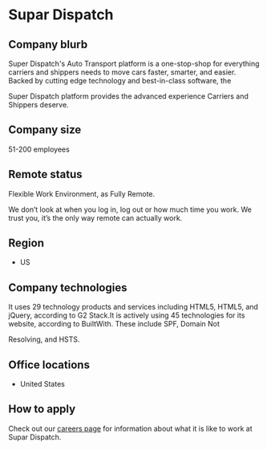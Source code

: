 # Supar Dispatch

## Company blurb

Super Dispatch's Auto Transport platform is a one-stop-shop for everything carriers and shippers needs to move cars faster, smarter, and easier. Backed by cutting edge technology and best-in-class software, the 

Super Dispatch platform provides the advanced experience Carriers and Shippers deserve.

## Company size

51-200 employees

## Remote status

Flexible Work Environment, as Fully Remote.

We don’t look at when you log in, log out or how much time you work. We trust you, it’s the only way remote can actually work.

## Region

- US

## Company technologies

It uses 29 technology products and services including HTML5, HTML5, and jQuery, according to G2 Stack.It is actively using 45 technologies for its website, according to BuiltWith. These include SPF, Domain Not 

Resolving, and HSTS.

## Office locations

- United States

## How to apply

Check out our [careers page](https://superdispatch.breezy.hr/) for information about what it is like to work at Supar Dispatch.

